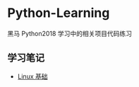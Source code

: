# Python-Learning

黑马 Python2018 学习中的相关项目代码练习

## 学习笔记

- [Linux 基础](http://note.youdao.com/noteshare?id=d11a1044b9baca059b126f00f55fc152&sub=35D2BA74C1254FF39DEEF383A88E1A3B)
